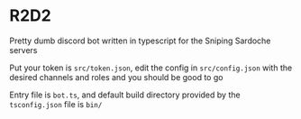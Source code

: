 # R2D2

Pretty dumb discord bot written in typescript for the Sniping Sardoche servers

Put your token is ``src/token.json``, edit the config in ``src/config.json`` with the desired channels and roles and you should be good to go

Entry file is ``bot.ts``, and default build directory provided by the ``tsconfig.json`` file is ``bin/``
